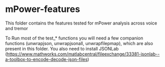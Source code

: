 # mPower-features

This folder contains the features tested for mPower analysis across voice and tremor

To Run most of the test_* functions you will need a few companion functions (unwrapjson, unwrapjsonall, unwrapfilepmap), which are also present in this folder. You also need to install JSONLab (https://www.mathworks.com/matlabcentral/fileexchange/33381-jsonlab--a-toolbox-to-encode-decode-json-files)
